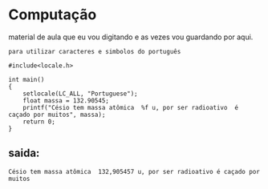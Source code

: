 # Computação
material de aula que eu vou digitando e as vezes vou guardando por aqui.

    para utilizar caracteres e simbolos do português 
    
    #include<locale.h> 
    
    int main()
    {
        setlocale(LC_ALL, "Portuguese");
        float massa = 132.90545;
        printf("Césio tem massa atômica  %f u, por ser radioativo  é caçado por muitos", massa);
        return 0;
    }
    
 ## saida:
    Césio tem massa atômica  132,905457 u, por ser radioativo é caçado por muitos
